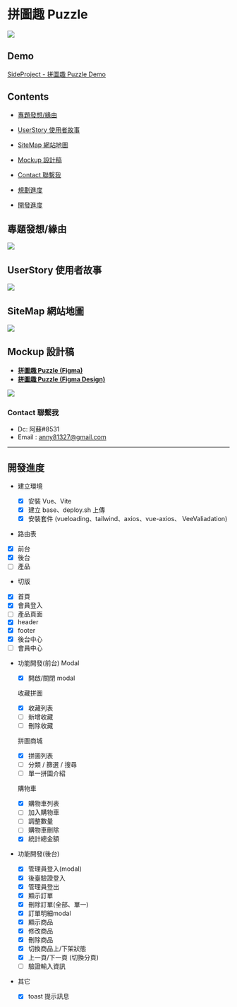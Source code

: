 # 拼圖趣 Puzzle

![](https://i.imgur.com/IGBasHH.jpg)

## Demo

[SideProject - 拼圖趣 Puzzle Demo](https://susu3131.github.io/SideProject-puzzle/#/index)

## Contents

- [專題發想/緣由](https://github.com/susu3131/SideProject-puzzle#%E5%B0%88%E9%A1%8C%E7%99%BC%E6%83%B3%E7%B7%A3%E7%94%B1)
- [UserStory 使用者故事](https://github.com/susu3131/SideProject-puzzle#userstory-%E4%BD%BF%E7%94%A8%E8%80%85%E6%95%85%E4%BA%8B)
- [SiteMap 網站地圖](https://github.com/susu3131/SideProject-puzzle#sitemap-%E7%B6%B2%E7%AB%99%E5%9C%B0%E5%9C%96)
- [Mockup 設計稿](https://github.com/susu3131/SideProject-puzzle#mockup-%E8%A8%AD%E8%A8%88%E7%A8%BF)
- [Contact 聯繫我](https://github.com/susu3131/SideProject-puzzle#contact-%E8%81%AF%E7%B9%AB%E6%88%91)

- [規劃進度](https://github.com/susu3131/SideProject-puzzle#%E8%A6%8F%E5%8A%83%E9%80%B2%E5%BA%A6)
- [開發進度](https://github.com/susu3131/SideProject-puzzle#%E9%96%8B%E7%99%BC%E9%80%B2%E5%BA%A6)

## 專題發想/緣由

![](https://i.imgur.com/oBqBLWM.png)

## UserStory 使用者故事

![](https://i.imgur.com/CVcaWIF.png)

## SiteMap 網站地圖

![](https://i.imgur.com/Ta6boyv.png)

## Mockup 設計稿

- [**拼圖趣 Puzzle (Figma)**](https://www.figma.com/file/JXRun3jOAaegpSetAD6LXG/%E6%8B%BC%E5%9C%96%E8%B6%A3-Puzzle?node-id=0%3A1&t=enPjie8gNRUiJj2t-1)
- [**拼圖趣 Puzzle (Figma Design)**](https://www.figma.com/file/ibABCHG8xRYJG2nSwiDFHT/Side-project---%E6%8B%BC%E5%9C%96%E8%B6%A3-Puzzle?node-id=13%3A5&t=nlbdlmY7icxDRlSs-1)

![](https://i.imgur.com/vjO5mXY.png)

### Contact 聯繫我

- Dc: 阿蘇#8531
- Email : anny81327@gmail.com

---

## 開發進度

- 建立環境

  - [x] 安裝 Vue、Vite
  - [x] 建立 base、deploy.sh 上傳
  - [x] 安裝套件 (vueloading、tailwind、axios、vue-axios、 VeeValiadation)

- 路由表
- [x] 前台
- [x] 後台
- [ ] 產品

- 切版
- [x] 首頁
- [x] 會員登入
- [ ] 產品頁面
- [x] header
- [x] footer
- [x] 後台中心
- [ ] 會員中心

- 功能開發(前台)
  Modal
  - [x] 開啟/關閉 modal

  收藏拼圖

  - [x] 收藏列表
  - [ ] 新增收藏
  - [ ] 刪除收藏

  拼圖商城

  - [x] 拼圖列表
  - [ ] 分類 / 篩選 / 搜尋
  - [ ] 單一拼圖介紹

  購物車

  - [x] 購物車列表
  - [ ] 加入購物車
  - [ ] 調整數量
  - [ ] 購物車刪除
  - [x] 統計總金額

- 功能開發(後台)
  - [x] 管理員登入(modal)
  - [x] 後臺驗證登入
  - [x] 管理員登出
  - [x] 顯示訂單
  - [x] 刪除訂單(全部、單一)
  - [x] 訂單明細modal
  - [x] 顯示商品
  - [x] 修改商品
  - [x] 刪除商品
  - [x] 切換商品上/下架狀態
  - [x] 上一頁/下一頁 (切換分頁)
  - [ ] 驗證輸入資訊
- 其它
  - [x] toast 提示訊息
